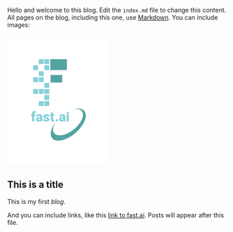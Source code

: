 Hello and welcome to this blog. Edit the `index.md` file to change this content. All pages on the blog, including this one, use [Markdown](https://guides.github.com/features/mastering-markdown/). You can include images:

![Image of fast.ai logo](images/logo.png)

## This is a title
This is my first *blog*.

And you can include links, like this [link to fast.ai](https://www.fast.ai). Posts will appear after this file. 
